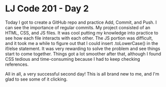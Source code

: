 # LJ Code 201 - Day 2

Today I got to create a GitHub repo and practice Add, Commit, and Push. I can
see the importance of regular commits. My project consisted of an HTML, CSS,
and JS files. It was cool putting my knowledge into practice to see how each
file interacts with each other. The JS portion was difficult, and it took me
a while to figure out that I could insert .toLowerCase() in the if/else
statement. It was very rewarding to solve the problem and see things start
to come together. Things got a lot smoother after that, although I found CSS
tedious and time-consuming because I had to keep checking references.

All in all, a very successful second day! This is all brand new to me, and I'm
glad to see some of it clicking.
